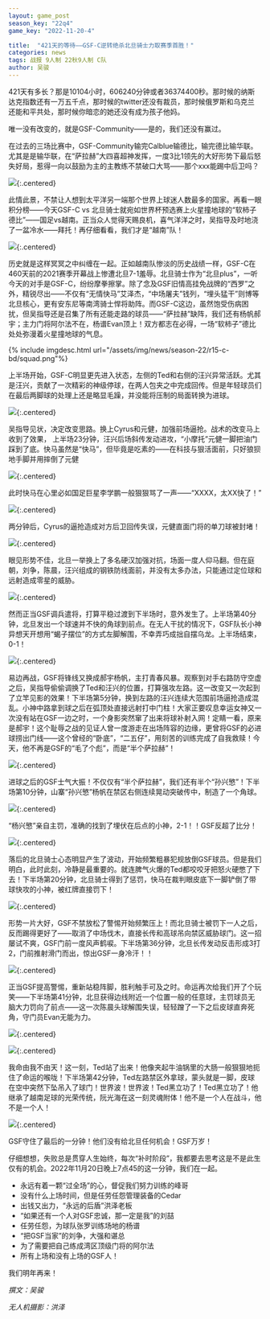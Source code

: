 ```yaml
---
layout: game_post
season_key: "22q4"
game_key: "2022-11-20-4"

title:  "421天的等待——GSF-C逆转绝杀北旦骑士力取赛季首胜！"
categories: news
tags: 战报 9人制 22秋9人制 C队
author: 吴骏
---
```


421天有多长？那是10104小时，606240分钟或者36374400秒。那时候的纳斯达克指数还有一万五千点，那时候的twitter还没有裁员，那时候俄罗斯和乌克兰还能和平共处，那时候你暗恋的她还没有成为孩子他妈。

唯一没有改变的，就是GSF-Community——是的，我们还没有赢过。

在过去的三场比赛中，GSF-Community输完Calblue输德比，输完德比输华联。尤其是是输华联，在“萨拉赫”大四喜超神发挥，一度3比1领先的大好形势下最后怒失好局，惹得一向以鼓励为主的主教练不禁破口大骂——那个xxx能踢中后卫吗？

![](/assets/img/news/season-22/r15-c-bd/image1.png){:.centered}

此情此景，不禁让人想到太平洋另一端那个世界上球迷人数最多的国家。再看一眼积分榜——今天GSF-C vs 北旦骑士就宛如世界杯预选赛上火星撞地球的“软柿子德比”——国足vs越南。正当众人觉得天赐良机，喜气洋洋之时，吴指导及时地浇了一盆冷水——拜托！再仔细看看，我们才是“越南”队！

![](/assets/img/news/season-22/r15-c-bd/image4.png){:.centered}

历史就是这样冥冥之中纠缠在一起。正如越南队惨淡的历史战绩一样，GSF-C在460天前的2021赛季开幕战上惨遭北旦7-1羞辱。北旦骑士作为“北旦plus”，一听今天的对手是GSF-C，纷纷摩拳擦掌。除了念及GSF旧情高挂免战牌的“西罗”之外，精锐尽出——不仅有“无情快马”艾泽杰，“中场屠夫”钱列，“埋头猛干”则博等北旦核心，更有安东尼等南湾骑士悍将助阵。而GSF-C这边，虽然饱受伤病困扰，但吴指导还是召集了所有还能走路的球员——“萨拉赫”缺阵，我们还有杨帆郝宇；主力门将阿尔法不在，杨谱Evan顶上！双方都志在必得，一场“软柿子”德比处处弥漫着火星撞地球的气息。

{% include imgdesc.html url="/assets/img/news/season-22/r15-c-bd/squad.png"%}

上半场开始，GSF-C明显更先进入状态，左侧的Ted和右侧的汪兴异常活跃。尤其是汪兴，贡献了一次精彩的神级停球，在两人包夹之中完成回传。但是年轻球员们在最后两脚球的处理上还是略显毛躁，并没能将压制的局面转换为进球。

![](/assets/img/news/season-22/r15-c-bd/1.gif){:.centered}

吴指导见状，决定改变思路。换上Cyrus和元健，加强前场逼抢。战术的改变马上收到了效果，
上半场23分钟，汪兴后场斜传发动进攻，“小摩托”元健一脚把油门踩到了底。快马虽然是“快马”，但毕竟是吃素的——在科技与狠活面前，只好狼狈地手脚并用摔倒了元健

![](/assets/img/news/season-22/r15-c-bd/2.gif){:.centered}

此时快马在心里必如国足巨星李学鹏一般狠狠骂了一声——“XXXX，太XX快了！”

![](/assets/img/news/season-22/r15-c-bd/lxp.gif){:.centered}

两分钟后，Cyrus的逼抢造成对方后卫回传失误，元健直面门将的单刀球被封堵！

![](/assets/img/news/season-22/r15-c-bd/3.gif){:.centered}

眼见形势不佳，北旦一举换上了多名硬汉加强对抗，场面一度人仰马翻。但在庭朝，刘争，陈晨，汪兴组成的钢铁防线面前，并没有太多办法，只能通过定位球和远射造成零星的威胁。

![](/assets/img/news/season-22/r15-c-bd/4.gif){:.centered}

然而正当GSF调兵遣将，打算平稳过渡到下半场时，意外发生了。上半场第40分钟，北旦发出一个球速并不快的角球到前点。在无人干扰的情况下，GSF队长小神异想天开想用“蝎子摆位”的方式左脚解围，不幸弄巧成拙自摆乌龙。上半场结束，0-1！

![](/assets/img/news/season-22/r15-c-bd/5.gif){:.centered}

易边再战，GSF将锋线又换成郝宇杨帆，主打青春风暴。观察到对手右路防守空虚之后，吴指导偷偷调换了Ted和汪兴的位置，打算强攻左路。这一改变又一次起到了立竿见影的效果！下半场第5分钟，换到左路的汪兴连续大范围前场逼抢造成混乱。小神中路拿到球之后在弧顶处直接远射打中门柱！大家正要叹息幸运女神又一次没有站在GSF一边之时，一个身影突然窜了出来将球补射入网！定睛一看，原来是郝宇！这个耻辱之战的见证人曾一度游走在出场阵容的边缘，更曾将GSF的必进球捞出门线——这个曾经的“卧底”，“二五仔”，用刻苦的训练完成了自我救赎！今天，他不再是GSF的“毛了个彪”，而是“半个萨拉赫”！

![](/assets/img/news/season-22/r15-c-bd/6.gif){:.centered}

进球之后的GSF士气大振！不仅仅有“半个萨拉赫”，我们还有半个“孙兴慜”！下半场第10分钟，山寨“孙兴慜”杨帆在禁区右侧连续晃动突破传中，制造了一个角球。

![](/assets/img/news/season-22/r15-c-bd/7.gif){:.centered}

“杨兴慜”亲自主罚，准确的找到了埋伏在后点的小神，2-1！！GSF反超了比分！

![](/assets/img/news/season-22/r15-c-bd/8.gif){:.centered}

落后的北旦骑士心态明显产生了波动，开始频繁粗暴犯规放倒GSF球员。但是我们明白，此时此刻，冷静是最重要的。就连脾气火爆的Ted都咬咬牙把怒火硬憋了下去！下半场第20分钟，北旦骑士得到了惩罚，快马在裁判眼皮底下一脚铲倒了带球快攻的小神，被红牌直接罚下！

![](/assets/img/news/season-22/r15-c-bd/9.gif){:.centered}

形势一片大好，GSF不禁放松了警惕开始频繁压上！而北旦骑士被罚下一人之后，反而踢得更好了——取消了中场伐木，直接长传和高球吊向禁区威胁球门。这一招屡试不爽，GSF门前一度风声鹤唳。下半场第36分钟，北旦长传发动反击形成3打2，门前推射滑门而出，惊出GSF一身冷汗！！

![](/assets/img/news/season-22/r15-c-bd/10.gif){:.centered}

正当GSF提高警惕，重新站稳阵脚，胜利触手可及之时。命运再次给我们开了个玩笑——下半场第41分钟，北旦获得边线附近一个位置一般的任意球，主罚球员无脑大力罚向了前点——这一次陈晨头球解围失误，轻轻蹭了一下之后皮球直奔死角，守门员Evan无能为力。

![](/assets/img/news/season-22/r15-c-bd/11.gif){:.centered}

![](/assets/img/news/season-22/r15-c-bd/image2.png){:.centered}

我命由我不由天！这一刻，Ted站了出来！他像夹起牛油锅里的大肠一般狠狠地扼住了命运的喉咙！下半场第42分钟，Ted左路禁区外拿球，蒙头就是一脚，皮球在空中突然下坠吊入了球门！世界波！世界波！Ted黑立功了！Ted黑立功了！他继承了越南足球的光荣传统，阮光海在这一刻灵魂附体！他不是一个人在战斗，他不是一个人！

![](/assets/img/news/season-22/r15-c-bd/12.gif){:.centered}

GSF守住了最后的一分钟！他们没有给北旦任何机会！GSF万岁！

仔细想想，失败总是贯穿人生始终，每次“补时阶段”，我都要去思考这是不是此生仅有的机会。2022年11月20日晚上7点45的这一分钟，我们在一起。
- 永远有着一颗“过全场”的心，督促我们努力训练的峰哥
- 没有什么上场时间，但是任劳任怨管理装备的Cedar
- 出钱又出力，“永远的后盾”洪泽老板
- “如果还有一个人对GSF忠诚，那一定是我”的刘喆
- 任劳任怨，为球队张罗训练场地的杨谱
- “把GSF当家”的刘争，大强和谌总
- 为了需要把自己练成湾区顶级门将的阿尔法
- 所有上场和没有上场的GSF人！

我们明年再来！

*撰文：吴骏*

*无人机摄影：洪泽*
